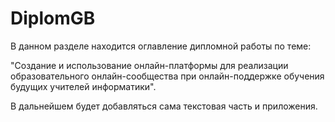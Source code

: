 # DiplomGB

В данном разделе находится оглавление дипломной работы по теме:

"Создание и использование онлайн-платформы для реализации образовательного онлайн-сообщества при онлайн-поддержке обучения будущих учителей информатики".

В дальнейшем будет добавляться сама текстовая часть и приложения.

